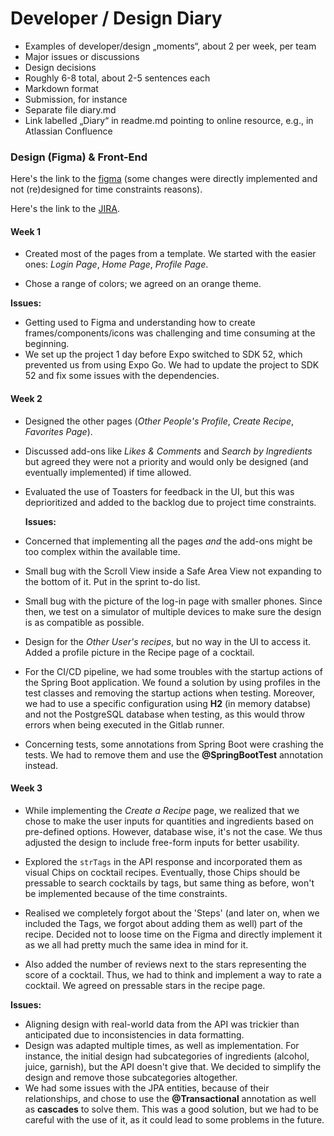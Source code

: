 # Developer / Design Diary

- Examples of developer/design „moments“, about 2 per week, per team
- Major issues or discussions
- Design decisions
- Roughly 6-8 total, about 2-5 sentences each
- Markdown format
- Submission, for instance
- Separate file diary.md
- Link labelled „Diary“ in readme.md pointing to online resource, e.g., in Atlassian Confluence

### Design (Figma) & Front-End

Here's the link to the [figma](https://www.figma.com/design/q6rvJkeqv7Oey1XEYGqQT1/Cocktail-Recipes-App?node-id=0-1&m=dev&t=FulShdGOdrEr1YUN-1) (some changes were directly implemented and not (re)designed for time constraints reasons).

Here's the link to the [JIRA](https://tcd-team-cocktail27.atlassian.net/jira/software/projects/COC/boards/1).

#### Week 1

- Created most of the pages from a template. We started with the easier ones: _Login Page_, _Home Page_, _Profile Page_.

- Chose a range of colors; we agreed on an orange theme.

**Issues:**

- Getting used to Figma and understanding how to create frames/components/icons was challenging and time consuming at the beginning.
- We set up the project 1 day before Expo switched to SDK 52, which prevented us from using Expo Go. We had to update the project to SDK 52 and fix some issues with the dependencies.

#### Week 2

- Designed the other pages (_Other People's Profile_, _Create Recipe_, _Favorites Page_).

- Discussed add-ons like _Likes & Comments_ and _Search by Ingredients_ but agreed they were not a priority and would only be designed (and eventually implemented) if time allowed.

- Evaluated the use of Toasters for feedback in the UI, but this was deprioritized and added to the backlog due to project time constraints.

  **Issues:**

- Concerned that implementing all the pages _and_ the add-ons might be too complex within the available time.
- Small bug with the Scroll View inside a Safe Area View not expanding to the bottom of it. Put in the sprint to-do list.
- Small bug with the picture of the log-in page with smaller phones. Since then, we test on a simulator of multiple devices to make sure the design is as compatible as possible.
- Design for the _Other User's recipes_, but no way in the UI to access it. Added a profile picture in the Recipe page of a cocktail.
- For the CI/CD pipeline, we had some troubles with the startup actions of the Spring Boot application. We found a solution by using profiles in the test classes and removing the startup actions when testing. Moreover, we had to use a specific configuration using **H2** (in memory databse) and not the PostgreSQL database when testing, as this would throw errors when being executed in the Gitlab runner.
- Concerning tests, some annotations from Spring Boot were crashing the tests. We had to remove them and use the **@SpringBootTest** annotation instead.

#### Week 3

- While implementing the _Create a Recipe_ page, we realized that we chose to make the user inputs for quantities and ingredients based on pre-defined options. However, database wise, it's not the case. We thus adjusted the design to include free-form inputs for better usability.

- Explored the `strTags` in the API response and incorporated them as visual Chips on cocktail recipes. Eventually, those Chips should be pressable to search cocktails by tags, but same thing as before, won't be implemented because of the time constraints.

- Realised we completely forgot about the 'Steps' (and later on, when we included the Tags, we forgot about adding them as well) part of the recipe. Decided not to loose time on the Figma and directly implement it as we all had pretty much the same idea in mind for it.

- Also added the number of reviews next to the stars representing the score of a cocktail. Thus, we had to think and implement a way to rate a cocktail. We agreed on pressable stars in the recipe page.

**Issues:**

- Aligning design with real-world data from the API was trickier than anticipated due to inconsistencies in data formatting.
- Design was adapted multiple times, as well as implementation. For instance, the initial design had subcategories of ingredients (alcohol, juice, garnish), but the API doesn't give that. We decided to simplify the design and remove those subcategories altogether.
- We had some issues with the JPA entities, because of their relationships, and chose to use the **@Transactional** annotation as well as **cascades** to solve them. This was a good solution, but we had to be careful with the use of it, as it could lead to some problems in the future.
